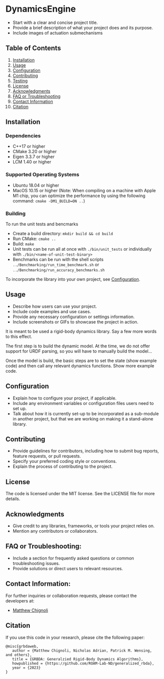# DynamicsEngine

- Start with a clear and concise project title.
- Provide a brief description of what your project does and its purpose.
- Include images of actuation submechanisms


## Table of Contents

1. [Installation](#installation)
2. [Usage](#usage)
3. [Configuration](#configuration)
4. [Contributing](#contributing)
5. [Testing](#testing)
6. [License](#license)
7. [Acknowledgments](#acknowledgments)
8. [FAQ or Troubleshooting](#faq-or-troubleshooting)
9. [Contact Information](#contact-information)
10. [Citation](#citation)


## Installation

### Dependencies
- C++17 or higher
- CMake 3.20 or higher
- Eigen 3.3.7 or higher
- LCM 1.40 or higher

### Supported Operating Systems
- Ubuntu 18.04 or higher
- MacOS 10.15 or higher (Note: When compiling on a machine with Apple M1 chip, you can optimize the performance by using the following command: `cmake -DM1_BUILD=ON ..`)

### Building
To run the unit tests and bencmarks
- Create a build directory: `mkdir build && cd build`
- Run CMake: `cmake ..`
- Build: `make`
- Unit tests can be run all at once with `./bin/unit_tests` or individually with `./bin/<name-of-unit-test-binary>`
- Benchmarks can be run with the shell scripts `../Benchmarking/run_time_benchmark.sh` or `../Benchmarking/run_accuracy_benchmarks.sh`

To incorporate the library into your own project, see [Configuration](#configuration).

## Usage
- Describe how users can use your project.
- Include code examples and use cases.
- Provide any necessary configuration or settings information.
- Include screenshots or GIFs to showcase the project in action.

It is meant to be used a rigid-body dynamics library. Say a few more words to this effect.

The first step is to build the dynamic model. At the time, we do not offer support for URDF parsing, so you will have to manually build the model...

Once the model is build, the basic steps are to set the state (show example code) and then call any relevant dynamics functions. Show more example code.

## Configuration
- Explain how to configure your project, if applicable.
- Include any environment variables or configuration files users need to set up.
- Talk about how it is currently set-up to be incorporated as a sub-module in another project, but that we are working on making it a stand-alone library.


## Contributing
- Provide guidelines for contributors, including how to submit bug reports, feature requests, or pull requests.
- Specify your preferred coding style or conventions.
- Explain the process of contributing to the project.

## License
The code is licensed under the MIT license. See the LICENSE file for more details.

## Acknowledgments
- Give credit to any libraries, frameworks, or tools your project relies on.
- Mention any contributors or collaborators.

## FAQ or Troubleshooting:
- Include a section for frequently asked questions or common troubleshooting issues.
- Provide solutions or direct users to relevant resources.

## Contact Information:
For further inquiries or collaboration requests, please contact the developers at:
- [Matthew Chignoli](mailto:chignoli@mit.edu)

## Citation
If you use this code in your research, please cite the following paper:
```
@misc{grbdaweb,
   author = {Matthew Chignoli, Nicholas Adrian, Patrick M. Wensing, and others},
   title = {GRBDA: Generalzied Rigid-Body Dynamics Algorithms},
   howpublished = {https://github.com/ROAM-Lab-ND/generalized_rbda},
   year = {2023}
}
```
